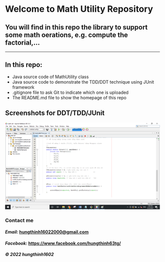 # Welcome to Math Utility Repository
## You will find in this repo the library to support some math oerations, e.g. compute the factorial,...
---
## In this repo:
* Java source code of MathUtility class
* Java source code to demonstrate the TDD/DDT technique using JUnit framework
* .gitignore file to ask Git to indicate which one is uploaded
* The README.md file to show the homepage of this repo

## Screenshots for DDT/TDD/JUnit
![DDT](https://github.com/hungthinh1602/math-util/blob/main/screenshots/DDT-TDD-JUnit.png)

### Contact me
#### ***Email:*** <hungthinh16022000@gmail.com>
#### ***Facebook:*** <https://www.facebook.com/hungthinh63tg/>
##### © 2022 hungthinh1602

